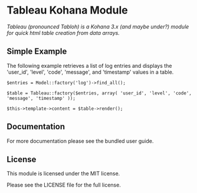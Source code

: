 Tableau Kohana Module
=====================

*Tableau (pronounced Tabloh) is a Kohana 3.x (and maybe under?) module for quick html table creation from data arrays.*


Simple Example
--------------

The following example retrieves a list of log entries and displays the 'user_id', 'level', 'code', 'message', and 'timestamp'
values in a table.

	$entries = Model::factory('log')->find_all();

	$table = Tableau::factory($entries, array( 'user_id', 'level', 'code', 'message', 'timestamp' ));

	$this->template->content = $table->render();


Documentation
-------------

For more documentation please see the bundled user guide.


License
-------

This module is licensed under the MIT license.

Please see the LICENSE file for the full license.
